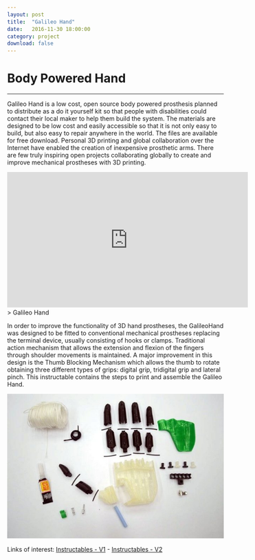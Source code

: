 ```yaml
---
layout: post
title:  "Galileo Hand"
date:   2016-11-30 18:00:00
category: project
download: false
---
```


# Body Powered Hand
***
Galileo Hand is a low cost, open source body powered prosthesis planned to distribute as a do it yourself kit so that people with disabilities could contact their local maker to help them build the system. The materials are designed to be low cost and easily accessible so that it is not only easy to build, but also easy to repair anywhere in the world. The files are available for free download. Personal 3D printing and global collaboration over the Internet have enabled the creation of inexpensive prosthetic arms. There are few truly inspiring open projects collaborating globally to create and improve mechanical prostheses with 3D printing.

<iframe width="560" height="315" src="https://www.youtube.com/embed/05H5lHaTXoM?list=PLL6NCn-O29eU3hH4vnMwPrat26A8rU0Cn" frameborder="0" allowfullscreen></iframe>
> Galileo Hand 

In order to improve the functionality of 3D hand prostheses, the GalileoHand was designed to be fitted to conventional mechanical prostheses replacing the terminal device, usually consisting of hooks or clamps. Traditional action mechanism that allows the extension and flexion of the fingers through shoulder movements is maintained. A major improvement in this design is the Thumb Blocking Mechanism which allows the thumb to rotate obtaining three different types of grips: digital grip, tridigital grip and lateral pinch. This instructable contains the steps to print and assemble the Galileo Hand.

![GalileoAssembly](/misc/img/projects/body/body.jpg)

Links of interest: [Instructables - V1](http://www.instructables.com/id/How-to-build-a-Galileo-Hand/) - [Instructables - V2](http://www.instructables.com/id/Galileo-Hand-3D-Printed-Prosthetic-Hand/)